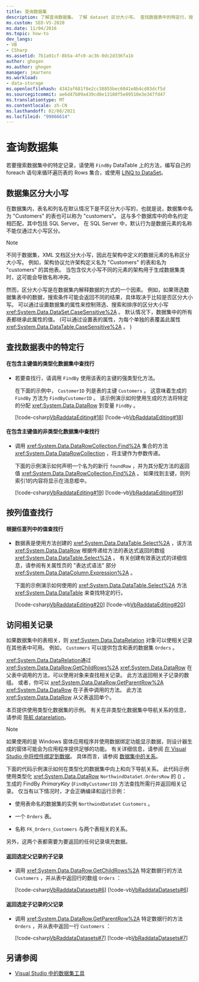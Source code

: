 ```yaml
---
title: 查询数据集
description: 了解查询数据集。 了解 dataset 区分大小写。 查找数据表中的特定行，按列值查找行，并访问相关记录。
ms.custom: SEO-VS-2020
ms.date: 11/04/2016
ms.topic: how-to
dev_langs:
- VB
- CSharp
ms.assetid: 7b1a91cf-8b5a-4fc0-ac36-0dc2d336fa1b
author: ghogen
ms.author: ghogen
manager: jmartens
ms.workload:
- data-storage
ms.openlocfilehash: 4342af681f8e2cc38855bec6041e8b4cd83dcf5d
ms.sourcegitcommit: ae6d47b09a439cd0e13180f5e89510e3e347fd47
ms.translationtype: MT
ms.contentlocale: zh-CN
ms.lasthandoff: 02/08/2021
ms.locfileid: "99866614"
---
```

# <a name="query-datasets"></a>查询数据集
若要搜索数据集中的特定记录，请使用 `FindBy` DataTable 上的方法，编写自己的 foreach 语句来循环遍历表的 Rows 集合，或使用 [LINQ to DataSet](/dotnet/framework/data/adonet/linq-to-dataset)。

## <a name="dataset-case-sensitivity"></a>数据集区分大小写
在数据集内，表名和列名在默认情况下是不区分大小写的，也就是说，数据集中名为 "Customers" 的表也可以称为 "customers"。 这与多个数据库中的命名约定相匹配，其中包括 SQL Server。 在 SQL Server 中，默认行为是数据元素的名称不能仅通过大小写区分。

> [!NOTE]
> 不同于数据集，XML 文档区分大小写，因此在架构中定义的数据元素的名称区分大小写。 例如，架构协议允许架构定义名为 "Customers" 的表和名为 "customers" 的其他表。 当包含仅大小写不同的元素的架构用于生成数据集类时，这可能会导致名称冲突。

然而，区分大小写是在数据集内解释数据的方式的一个因素。 例如，如果筛选数据集表中的数据，搜索条件可能会返回不同的结果，具体取决于比较是否区分大小写。 可以通过设置数据集的属性来控制筛选、搜索和排序的区分大小写 <xref:System.Data.DataSet.CaseSensitive%2A> 。 默认情况下，数据集中的所有表都继承此属性的值。  (可以通过设置表的属性，为每个单独的表覆盖此属性 <xref:System.Data.DataTable.CaseSensitive%2A> 。 ) 

## <a name="locate-a-specific-row-in-a-data-table"></a>查找数据表中的特定行

#### <a name="to-find-a-row-in-a-typed-dataset-with-a-primary-key-value"></a>在包含主键值的类型化数据集中查找行

- 若要查找行，请调用 `FindBy` 使用该表的主键的强类型化方法。

     在下面的示例中， `CustomerID` 列是表的主键 `Customers` 。 这意味着生成的 `FindBy` 方法为 `FindByCustomerID` 。 该示例演示如何使用生成的方法将特定的分配 <xref:System.Data.DataRow> 到变量 `FindBy` 。

     [!code-csharp[VbRaddataEditing#18](../data-tools/codesnippet/CSharp/query-datasets_1.cs)]
     [!code-vb[VbRaddataEditing#18](../data-tools/codesnippet/VisualBasic/query-datasets_1.vb)]

#### <a name="to-find-a-row-in-an-untyped-dataset-with-a-primary-key-value"></a>在包含主键值的非类型化数据集中查找行

- 调用 <xref:System.Data.DataRowCollection.Find%2A> 集合的方法 <xref:System.Data.DataRowCollection> ，将主键作为参数传递。

     下面的示例演示如何声明一个名为的新行 `foundRow` ，并为其分配方法的返回值 <xref:System.Data.DataRowCollection.Find%2A> 。 如果找到主键，则列索引1的内容将显示在消息框中。

     [!code-csharp[VbRaddataEditing#19](../data-tools/codesnippet/CSharp/query-datasets_2.cs)]
     [!code-vb[VbRaddataEditing#19](../data-tools/codesnippet/VisualBasic/query-datasets_2.vb)]

## <a name="find-rows-by-column-values"></a>按列值查找行

#### <a name="to-find-rows-based-on-the-values-in-any-column"></a>根据任意列中的值查找行

- 数据表是使用方法创建的 <xref:System.Data.DataTable.Select%2A> ，该方法 <xref:System.Data.DataRow> 根据传递给方法的表达式返回的数组 <xref:System.Data.DataTable.Select%2A> 。 有关创建有效表达式的详细信息，请参阅有关属性页的 "表达式语法" 部分 <xref:System.Data.DataColumn.Expression%2A> 。

     下面的示例演示如何使用的 <xref:System.Data.DataTable.Select%2A> 方法 <xref:System.Data.DataTable> 来查找特定的行。

     [!code-csharp[VbRaddataEditing#20](../data-tools/codesnippet/CSharp/query-datasets_3.cs)]
     [!code-vb[VbRaddataEditing#20](../data-tools/codesnippet/VisualBasic/query-datasets_3.vb)]

## <a name="access-related-records"></a>访问相关记录
如果数据集中的表相关，则 <xref:System.Data.DataRelation> 对象可以使相关记录在其他表中可用。 例如， `Customers` 可以提供包含和表的数据集 `Orders` 。

<xref:System.Data.DataRelation>通过 <xref:System.Data.DataRow.GetChildRows%2A> <xref:System.Data.DataRow> 在父表中调用的方法，可以使用对象来查找相关记录。 此方法返回相关子记录的数组。 或者，你可以 <xref:System.Data.DataRow.GetParentRow%2A> <xref:System.Data.DataRow> 在子表中调用的方法。 此方法 <xref:System.Data.DataRow> 从父表返回单个。

本页提供使用类型化数据集的示例。 有关在非类型化数据集中导航关系的信息，请参阅 [导航 datarelation](/dotnet/framework/data/adonet/dataset-datatable-dataview/navigating-datarelations)。

> [!NOTE]
> 如果使用的是 Windows 窗体应用程序并使用数据绑定功能显示数据，则设计器生成的窗体可能会为应用程序提供足够的功能。 有关详细信息，请参阅 [在 Visual Studio 中将控件绑定到数据](../data-tools/bind-controls-to-data-in-visual-studio.md)。 具体而言，请参阅 [数据集中的关系](relationships-in-datasets.md)。

下面的代码示例演示如何在类型化的数据集中向上和向下导航关系。 此代码示例使用类型化 <xref:System.Data.DataRow> `NorthwindDataSet.OrdersRow` 的 () ，生成的 FindBy *PrimaryKey* (`FindByCustomerID`) 方法查找所需行并返回相关记录。 仅当有以下情况时，才会正确编译和运行示例：

- 使用表命名的数据集的实例 `NorthwindDataSet` `Customers` 。

- 一个 `Orders` 表。

- 名称 `FK_Orders_Customers` 与两个表相关的关系。

另外，这两个表都需要为要返回的任何记录填充数据。

#### <a name="to-return-the-child-records-of-a-selected-parent-record"></a>返回选定父记录的子记录

- 调用 <xref:System.Data.DataRow.GetChildRows%2A> 特定数据行的方法 `Customers` ，并从表中返回行的数组 `Orders` ：

     [!code-csharp[VbRaddataDatasets#6](../data-tools/codesnippet/CSharp/query-datasets_4.cs)]
     [!code-vb[VbRaddataDatasets#6](../data-tools/codesnippet/VisualBasic/query-datasets_4.vb)]

#### <a name="to-return-the-parent-record-of-a-selected-child-record"></a>返回选定子记录的父记录

- 调用 <xref:System.Data.DataRow.GetParentRow%2A> 特定数据行的方法 `Orders` ，并从表中返回一行 `Customers` ：

     [!code-csharp[VbRaddataDatasets#7](../data-tools/codesnippet/CSharp/query-datasets_5.cs)]
     [!code-vb[VbRaddataDatasets#7](../data-tools/codesnippet/VisualBasic/query-datasets_5.vb)]

## <a name="see-also"></a>另请参阅

- [Visual Studio 中的数据集工具](../data-tools/dataset-tools-in-visual-studio.md)
